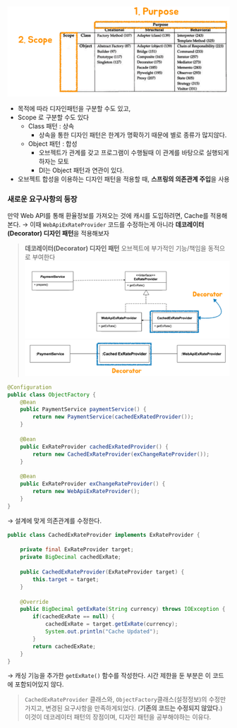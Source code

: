 ![](attachment/824ce875c6bf50fd3a9945829a744d27.png)
- 목적에 따라 디자인패턴을 구분할 수도 있고,
- Scope 로 구분할 수도 있다
	- Class 패턴 : 상속
		- 상속을 통한 디자인 패턴은 한계가 명확하기 때문에 별로 종류가 많지않다.
	- Object 패턴 : 합성
		- 오브젝트가 관계를 갖고 프로그램이 수행될때 이 관계를 바탕으로 실행되게 하자는 모토
		- DI는 Object 패턴과 연관이 있다.
- 오브젝트 합성을 이용하는 디자인 패턴을 적용할 때, **스프링의 의존관계 주입**을 사용

### 새로운 요구사항의 등장
만약 Web API를 통해 환율정보를 가져오는 것에 캐시를 도입하려면, Cache를 적용해본다.
→ 이때 `WebApiExRateProvider` 코드를 수정하는게 아니라 **데코레이터(Decorator) 디자인 패턴**을 적용해보자

> **데코레이터(Decorator) 디자인 패턴**
> 오브젝트에 부가적인 기능/책임을 동적으로 부여한다
![](attachment/34259f06f5a4e9495f58013af836ecb9.png)
![](attachment/28d9f43bf83598fcb77f5af1b53585ff.png)
```java
@Configuration  
public class ObjectFactory {  
    @Bean  
    public PaymentService paymentService() {  
        return new PaymentService(cachedExRatedProvider());  
    }  
  
    @Bean  
    public ExRateProvider cachedExRatedProvider() {  
        return new CachedExRateProvider(exChangeRateProvider());  
    }  
  
    @Bean  
    public ExRateProvider exChangeRateProvider() {  
        return new WebApiExRateProvider();  
    }  
}
```
→ 설계에 맞게 의존관계를 수정한다.
```java
public class CachedExRateProvider implements ExRateProvider {  
  
    private final ExRateProvider target;  
    private BigDecimal cachedExRate;  
  
    public CachedExRateProvider(ExRateProvider target) {  
        this.target = target;  
    }  
  
    @Override  
    public BigDecimal getExRate(String currency) throws IOException {  
        if(cachedExRate == null) {  
            cachedExRate = target.getExRate(currency);  
            System.out.println("Cache Updated");  
        }  
        return cachedExRate;  
    }  
}
```
→ 캐싱 기능을 추가한 `getExRate()` 함수를 작성한다. 시간 제한을 둔 부분은 이 코드에 포함되어있지 않다.

> `CachedExRateProvider` 클래스와, `ObjectFactory`클래스(설정정보)의 수정만 가지고, 변경된 요구사항을 만족하게되었다. (**기존의 코드는 수정되지 않았다.**)
> 이것이 데코레이터 패턴의 장점이며, 디자인 패턴을 공부해야하는 이유다.

